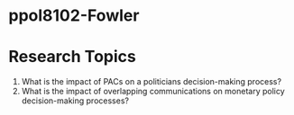 # ppol8102-Fowler

# Research Topics

1) What is the impact of PACs on a politicians decision-making process?
2) What is the impact of overlapping communications on monetary policy decision-making processes?
